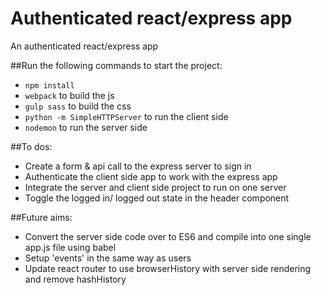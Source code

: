 # Authenticated react/express app
An authenticated react/express app

##Run the following commands to start the project:
- `npm install`
- `webpack` to build the js
- `gulp sass` to build the css
- `python -m SimpleHTTPServer` to run the client side
- `nodemon` to run the server side

##To dos:
- Create a form & api call to the express server to sign in
- Authenticate the client side app to work with the express app
- Integrate the server and client side project to run on one server
- Toggle the logged in/ logged out state in the header component

##Future aims:
- Convert the server side code over to ES6 and compile into one single app.js file using babel
- Setup 'events' in the same way as users
- Update react router to use browserHistory with server side rendering and remove hashHistory
